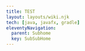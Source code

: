 ```yaml
---
title: TEST
layout: layouts/wiki.njk
tech: [java, javafx, gradle]
eleventyNavigation:
  parent: Subhome
  key: SubSubHome
---
```

